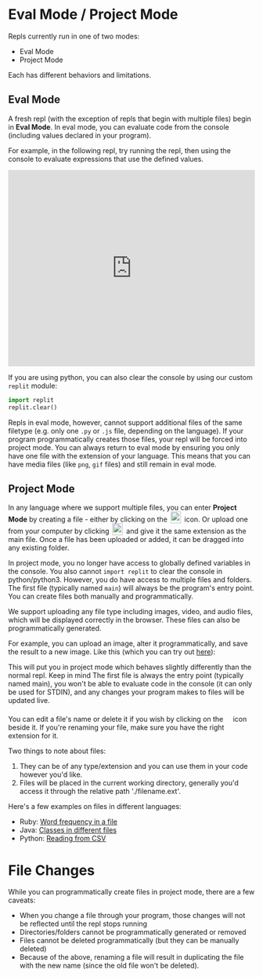 # Eval Mode / Project Mode

Repls currently run in one of two modes:
* Eval Mode
* Project Mode

Each has different behaviors and limitations.

## Eval Mode

A fresh repl (with the exception of repls that begin with multiple files) begin
in **Eval Mode**.  In eval mode, you can evaluate code from the console (including
values declared in your program).

For example, in the following repl, try running the repl, then using the console
to evaluate expressions that use the defined values.

<iframe height="400px" width="100%" src="https://repl.it/@timmy_i_chen/replit-docs-eval-mode?lite=true" scrolling="no" frameborder="no" allowtransparency="true" allowfullscreen="true" sandbox="allow-forms allow-pointer-lock allow-popups allow-same-origin allow-scripts allow-modals"></iframe>

If you are using python, you can also clear the console by using our custom
`replit` module:

```python
import replit
replit.clear()
```

Repls in eval mode, however, cannot support additional files of the same filetype
(e.g. only one `.py` or `.js` file, depending on the language).  If your program
programmatically creates those files, your repl will be forced into project mode.
You can always return to eval mode by ensuring you only have one file with the extension
of your language.  This means that you can have media files (like `png`, `gif` files)
and still remain in eval mode.

## Project Mode

In any language where we support multiple files, you can enter **Project Mode** by
creating a file - either by clicking on the
<img
  src="http://i.imgur.com/psW3k5D.png"
  style="height: 24px; vertical-align:text-bottom; width: 21px; margin: 0 3px; display: inline-block;"
/>
icon. Or upload one from your computer by clicking
<img
  src="https://repl.it/public/images/upload_button.svg"
  style="height: 24px; vertical-align:text-bottom; width: 21px; margin: 0 3px; display: inline-block;"
/> and give it the same extension as the main file.  Once a file has been uploaded or
added, it can be dragged into any existing folder.

In project mode, you no longer have access to globally defined variables in the console.
You also cannot `import replit` to clear the console in python/python3.  However, you do
have access to multiple files and folders.  The first file (typically named `main`) will
always be the program's entry point.  You can create files both manually and programmatically.

We support uploading any file type including images, video, and audio files, which will be
displayed correctly in the browser.  These files can also be programmatically generated.

For example, you can upload an image, alter it
programmatically, and save the result to a new image.
Like this (which you can try out [here](https://repl.it/@masonclayton/rotatify)):

This will put you in project mode which behaves slightly differently than
the normal repl. Keep in mind The first file is always the entry point
(typically named main), you won't be able to evaluate code in the console
(it can only be used for STDIN), and any changes your program makes to files
will be updated live.

You can edit a file's name or delete it if you wish by clicking on the
<img
  src="http://i.imgur.com/Fsg7XB2.png"
  style="height: 24px; vertical-align:text-bottom; width: 6px; margin: 0 3px; display: inline-block;"
/>
icon beside it. If you're renaming your file, make sure you have the right
extension for it.

Two things to note about files:

1. They can be of any type/extension and you can use them in your code however you'd like.
2. Files will be placed in the current working directory, generally you'd access it through
the relative path './filename.ext'.

Here's a few examples on files in different languages:
- Ruby: [Word frequency in a file](https://repl.it/@masonclayton/Word-frequency-in-a-file)
- Java: [Classes in different files](https://repl.it/@masfrost/Classes-in-different-files)
- Python: [Reading from CSV](https://repl.it/@amasad/CSV-Example)

# File Changes

While you can programmatically create files in project mode, there are a few caveats:

- When you change a file through your program, those changes will not be reflected until
the repl stops running
- Directories/folders cannot be programmatically generated or removed
- Files cannot be deleted programmatically (but they can be manually deleted)
- Because of the above, renaming a file will result in duplicating the file with the new
name (since the old file won't be deleted).